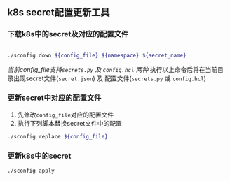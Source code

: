 ## k8s secret配置更新工具
### 下载k8s中的secret及对应的配置文件
```bash

./sconfig down ${config_file} ${namespace} ${secret_name}
```
*当前config_file支持`secrets.py` 及 `config.hcl` 两种*
执行以上命令后将在当前目录出现secret文件(`secret.json`) 及 配置文件(`secrets.py` 或 `config.hcl`)

### 更新secret中对应的配置文件  
1. 先修改`config_file`对应的配置文件
2. 执行下列脚本替换secret文件中的配置
```bash
./sconfig replace ${config_file}
```

### 更新k8s中的secret
```
./sconfig apply
```
